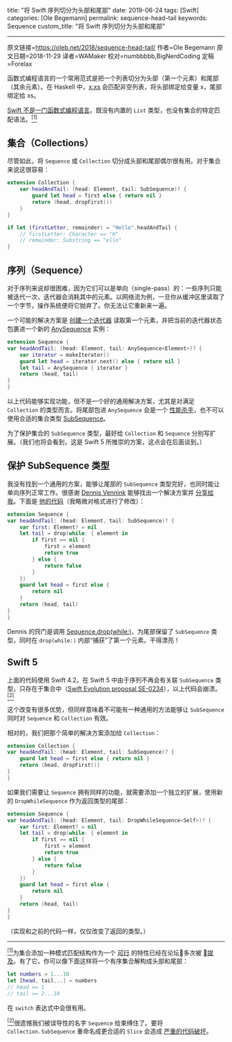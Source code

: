 title: "将 Swift 序列切分为头部和尾部"
date: 2019-06-24
tags: [Swift]
categories: [Ole Begemann]
permalink: sequence-head-tail
keywords: Sequence
custom_title: "将 Swift 序列切分为头部和尾部"

---

原文链接=https://oleb.net/2018/sequence-head-tail/
作者=Ole Begemann
原文日期=2018-11-29
译者=WAMaker
校对=numbbbbb,BigNerdCoding
定稿=Forelax

函数式编程语言的一个常用范式是把一个列表切分为头部（第一个元素）和尾部（其余元素）。在 Haskell 中，[x:xs](https://en.wikibooks.org/wiki/Haskell/Pattern_matching) 会匹配非空列表，将头部绑定给变量 x，尾部绑定给 xs。

[Swift 不是一门函数式编程语言](https://academy.realm.io/posts/tryswift-rob-napier-swift-legacy-functional-programming/)。既没有内置的 `List` 类型，也没有集合的特定匹配语法。<a href="#foot1" id="1"><sup>[1]</sup></a>

## 集合（Collections）
尽管如此，将 `Sequence` 或 `Collection` 切分成头部和尾部偶尔很有用。对于集合来说这很容易：
```swift
extension Collection {
    var headAndTail: (head: Element, tail: SubSequence)? {
        guard let head = first else { return nil }
        return (head, dropFirst())
    }
}

if let (firstLetter, remainder) = "Hello".headAndTail {
    // firstLetter: Character == "H"
    // remainder: Substring == "ello"
}
```

## 序列（Sequence）
对于序列来说却很困难，因为它们可以是单向（single-pass）的：一些序列只能被迭代一次，迭代器会消耗其中的元素。以网络流为例，一旦你从缓冲区里读取了一个字节，操作系统便将它抛弃了。你无法让它重新来一遍。

一个可能的解决方案是 [创建一个迭代器](https://developer.apple.com/documentation/swift/sequence/2885155-makeiterator) 读取第一个元素，并把当前的迭代器状态包裹进一个新的 [AnySequence](https://developer.apple.com/documentation/swift/anysequence) 实例：
```swift
extension Sequence {
var headAndTail: (head: Element, tail: AnySequence<Element>)? {
    var iterator = makeIterator()
    guard let head = iterator.next() else { return nil }
    let tail = AnySequence { iterator }
    return (head, tail)
}
}
```

以上代码能够实现功能，但不是一个好的通用解决方案，尤其是对满足 `Collection` 的类型而言。将尾部包进 `AnySequence` 会是一个 [性能杀手](https://github.com/apple/swift-evolution/blob/master/proposals/0234-remove-sequence-subsequence.md#type-erasure-performance)，也不可以使用合适的集合类型 [SubSequence](https://developer.apple.com/documentation/swift/sequence/1641117-subsequence#)。

为了保护集合的 `SubSequence` 类型，最好给 `Collection` 和 `Sequence` 分别写扩展。（我们也将会看到，这是 Swift 5 所推崇的方案，这点会在后面谈到。）

## 保护 SubSequence 类型
我没有找到一个通用的方案，能够让尾部的 `SubSequence` 类型完好，也同时能让单向序列正常工作。很感谢 [Dennis Vennink](https://twitter.com/dennisvennink) 能够找出一个解决方案并 [分享给我](https://twitter.com/dennisvennink/status/1060158576679882753)。下面是 [他的代码](https://gist.github.com/dennisvennink/e8b1921916d3c2f90ab52f47291145ef)（我略微对格式进行了修改）：
```swift
extension Sequence {
var headAndTail: (head: Element, tail: SubSequence)? {
    var first: Element? = nil
    let tail = drop(while: { element in
        if first == nil {
            first = element
            return true
        } else {
            return false
        }
    })
    guard let head = first else {
        return nil
    }
    return (head, tail)
}
}
```

Dennis 的窍门是调用 [Sequence.drop(while:)](https://developer.apple.com/documentation/swift/sequence/2965501-drop)，为尾部保留了 `SubSequence` 类型，同时在 `drop(while:)` 内部“捕获”了第一个元素。干得漂亮！

## Swift 5
上面的代码使用 Swift 4.2。在 Swift 5 中由于序列不再会有关联 `SubSequence` 类型，只存在于集合中（[Swift Evolution proposal SE-0234](https://github.com/apple/swift-evolution/blob/master/proposals/0234-remove-sequence-subsequence.md)），以上代码会崩溃。<a href="#foot2" id="2"><sup>[2]</sup></a>

这个改变有很多优势，但同样意味着不可能有一种通用的方法能够让 `SubSequence` 同时对 `Sequence` 和 `Collection` 有效。

相对的，我们把那个简单的解决方案添加给 `Collection`：
```swift
extension Collection {
var headAndTail: (head: Element, tail: SubSequence)? {
    guard let head = first else { return nil }
    return (head, dropFirst())
}
}
```

如果我们需要让 `Sequence` 拥有同样的功能，就需要添加一个独立的扩展，使用新的 `DropWhileSequence` 作为返回类型的尾部：
```swift
extension Sequence {
var headAndTail: (head: Element, tail: DropWhileSequence<Self>)? {
    var first: Element? = nil
    let tail = drop(while: { element in
        if first == nil {
            first = element
            return true
        } else {
            return false
        }
    })
    guard let head = first else {
        return nil
    }
    return (head, tail)
}
}
```

（实现和之前的代码一样，仅仅改变了返回的类型。）

---

<a id="foot1" href="#1"><sup>[1]</sup></a>为集合添加一种模式匹配结构作为一个 [可行](https://forums.swift.org/t/review-se-0074-implementation-of-binary-search-functions/2438/9) 的特性已经在论坛多次被 [提及](https://forums.swift.org/t/pattern-matching-with-arrays/4735/3)。有了它，你可以像下面这样将一个有序集合解构成头部和尾部：

```swift
let numbers = 1...10
let [head, tail...] = numbers
// head == 1
// tail == 2...10
```

在 `switch` 表达式中会很有用。

<a id="foot2" href="#2"><sup>[2]</sup></a>很遗憾我们被误导性的名字 `Sequence` 给束缚住了。要将 `Collection.SubSequence` 重命名成更合适的 `Slice` 会造成 [严重的代码破坏](https://forums.swift.org/t/rationalizing-sequence-subsequence/17586/13)。